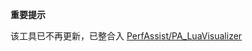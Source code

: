 **重要提示**

该工具已不再更新，已整合入 [PerfAssist/PA_LuaVisualizer](https://github.com/PerfAssist/PA_LuaVisualizer)

